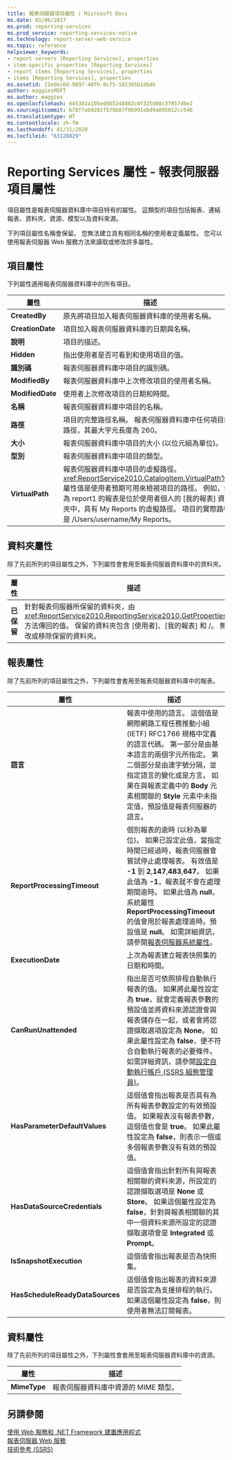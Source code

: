 ```yaml
---
title: 報表伺服器項目屬性 | Microsoft Docs
ms.date: 03/06/2017
ms.prod: reporting-services
ms.prod_service: reporting-services-native
ms.technology: report-server-web-service
ms.topic: reference
helpviewer_keywords:
- report servers [Reporting Services], properties
- item-specific properties [Reporting Services]
- report items [Reporting Services], properties
- items [Reporting Services], properties
ms.assetid: 21edec6d-9897-48fb-8c75-182305b1dbdb
author: maggiesMSFT
ms.author: maggies
ms.openlocfilehash: 645382a105edd65248d82c0f325d88c37857d0e2
ms.sourcegitcommit: b78f7ab9281f570b87f96991ebd9a095812cc546
ms.translationtype: HT
ms.contentlocale: zh-TW
ms.lasthandoff: 01/31/2020
ms.locfileid: "63128829"
---
```

# <a name="reporting-services-properties---report-server-item-properties"></a>Reporting Services 屬性 - 報表伺服器項目屬性
  項目屬性是報表伺服器資料庫中項目特有的屬性。 這類型的項目包括報表、連結報表、資料夾、資源、模型以及資料來源。  
  
 下列項目屬性名稱會保留。 您無法建立具有相同名稱的使用者定義屬性。 您可以使用報表伺服器 Web 服務方法來讀取或修改許多屬性。  
  
## <a name="item-properties"></a>項目屬性  
 下列屬性適用報表伺服器資料庫中的所有項目。  
  
|屬性|描述|  
|--------------|-----------------|  
|**CreatedBy**|原先將項目加入報表伺服器資料庫的使用者名稱。|  
|**CreationDate**|項目加入報表伺服器資料庫的日期與名稱。|  
|**說明**|項目的描述。|  
|**Hidden**|指出使用者是否可看到和使用項目的值。|  
|**識別碼**|報表伺服器資料庫中項目的識別碼。|  
|**ModifiedBy**|報表伺服器資料庫中上次修改項目的使用者名稱。|  
|**ModifiedDate**|使用者上次修改項目的日期和時間。|  
|**名稱**|報表伺服器資料庫中項目的名稱。|  
|**路徑**|項目的完整路徑名稱。 報表伺服器資料庫中任何項目的路徑，其最大字元長度為 260。|  
|**大小**|報表伺服器資料庫中項目的大小 (以位元組為單位)。|  
|**型別**|報表伺服器資料庫中項目的類型。|  
|**VirtualPath**|報表伺服器資料庫中項目的虛擬路徑。 <xref:ReportService2010.CatalogItem.VirtualPath%2A> 屬性值是使用者預期可用來檢視項目的路徑。 例如，名為 report1 的報表是位於使用者個人的 [我的報表] 資料夾中，具有 My Reports 的虛擬路徑。 項目的實際路徑是 /Users/username/My Reports。|  
  
## <a name="folder-properties"></a>資料夾屬性  
 除了先前所列的項目屬性之外，下列屬性會套用至報表伺服器資料庫中的資料夾。  
  
|屬性|描述|  
|--------------|-----------------|  
|**已保留**|針對報表伺服器所保留的資料夾，由 <xref:ReportService2010.ReportingService2010.GetProperties%2A> 方法傳回的值。 保留的資料夾包含 [使用者]、[我的報表] 和 /。 無法修改或移除保留的資料夾。|  
  
## <a name="report-properties"></a>報表屬性  
 除了先前所列的項目屬性之外，下列屬性會套用至報表伺服器資料庫中的報表。  
  
|屬性|描述|  
|--------------|-----------------|  
|**語言**|報表中使用的語言。 這個值是網際網路工程任務推動小組 (IETF) RFC1766 規格中定義的語言代碼。 第一部分是由基本語言的兩個字元所指定。 第二個部分是由連字號分隔，並指定語言的變化或是方言。 如果在與報表定義中的 **Body** 元素相關聯的 **Style** 元素中未指定值，預設值是報表伺服器的語言。|  
|**ReportProcessingTimeout**|個別報表的逾時 (以秒為單位)。 如果已設定此值，當指定時間已經過時，報表伺服器會嘗試停止處理報表。 有效值是 **-1** 到 **2**,**147**,**483**,**647**。 如果此值為 **-1**，報表就不會在處理期間逾時。 如果此值為 **null**，系統屬性 **ReportProcessingTimeout** 的值會用於報表處理逾時。預設值是 **null**。 如需詳細資訊，請參閱[報表伺服器系統屬性](../../../reporting-services/report-server-web-service/net-framework/reporting-services-properties-report-server-system-properties.md)。|  
|**ExecutionDate**|上次為報表建立報表快照集的日期和時間。|  
|**CanRunUnattended**|指出是否可依照排程自動執行報表的值。 如果將此屬性設定為 **true**，就會定義報表參數的預設值並將資料來源認證會與報表儲存在一起，或者會將認證擷取選項設定為 **None**。 如果此屬性設定為 **false**，便不符合自動執行報表的必要條件。 如需詳細資訊，請參閱[設定自動執行帳戶 &#40;SSRS 組態管理員&#41;](../../../reporting-services/install-windows/configure-the-unattended-execution-account-ssrs-configuration-manager.md)。|  
|**HasParameterDefaultValues**|這個值會指出報表是否具有為所有報表參數設定的有效預設值。 如果報表沒有報表參數，這個值也會是 **true**。 如果此屬性設定為 **false**，則表示一個或多個報表參數沒有有效的預設值。|  
|**HasDataSourceCredentials**|這個值會指出針對所有與報表相關聯的資料來源，所設定的認證擷取選項是 **None** 或 **Store**。 如果這個屬性設定為 **false**，針對與報表相關聯的其中一個資料來源所設定的認證擷取選項會是 **Integrated** 或 **Prompt**。|  
|**IsSnapshotExecution**|這個值會指出報表是否為快照集。|  
|**HasScheduleReadyDataSources**|這個值會指出報表的資料來源是否設定為支援排程的執行。 如果這個屬性設定為 **false**，則使用者無法訂閱報表。|  
  
## <a name="resource-properties"></a>資料屬性  
 除了先前所列的項目屬性之外，下列屬性會套用至報表伺服器資料庫中的資源。  
  
|屬性|描述|  
|--------------|-----------------|  
|**MimeType**|報表伺服器資料庫中資源的 MIME 類型。|  
  
## <a name="see-also"></a>另請參閱  
 [使用 Web 服務和 .NET Framework 建置應用程式](../../../reporting-services/report-server-web-service/net-framework/building-applications-using-the-web-service-and-the-net-framework.md)   
 [報表伺服器 Web 服務](../../../reporting-services/report-server-web-service/report-server-web-service.md)   
 [技術參考 &#40;SSRS&#41;](../../../reporting-services/technical-reference-ssrs.md)  
  
  
